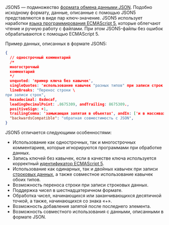 JSON5 — подмножество [формата обмена данными JSON](https://example.com). Подобно исходному формату, данные, описанные с помощью JSON5 представляются в виде пар ключ-значение. JSON5 использует наработки [языка программирования ECMAScript 5](https://example.com), которые облегчают чтение и ручную работу с файлами. При этом JSON5-файлы без ошибок обрабатываются с помощью ECMAScript 5.

Пример данных, описанных в формате JSON5:

```json
{
  // однострочный комментарий
  /*
  многострочный
  комментарий
  */
  unquoted: 'пример ключа без кавычек',
  singleQuotes: 'использование кавычек "разных типов" при записи строк',
  lineBreaks: "Перенос строки \
при записи строк",
  hexadecimal: 0xdecaf,
  leadingDecimalPoint: .8675309, andTrailing: 8675309.,
  positiveSign: +1,
  trailingComma: 'замыкающая запятая в объектах', andIn: ['и в массивах',],
  "backwardsCompatible": "обратная совместимость с JSON",
}
```

JSON5 отличается следующими особенностями:

* Использование как однострочных, так и многострочных комментариев, которые игнорируются программами при обработке данных.
* Запись ключей без кавычек, если в качестве ключа используется корректный [идентификатор ECMAScript 5](https://example.com).
* Использование как одинарных, так и двойных кавычек при записи [строковых данных](https://example.com), а также совместное использование кавычек обоих типов.
* Возможность переноса строки при записи строковых данных.
* Поддержка чисел в шестнадцатеричном формате.
* Обработка чисел, начинающихся или заканчивающихся десятичной точкой, а также, начинающихся со знака «+».
* Возможность добавления запятой после последнего элемента.
* Возможность совместного использования с данными, описанными в формате JSON.
